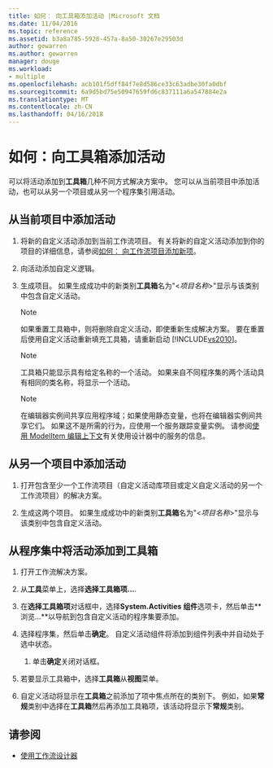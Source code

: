 ```yaml
---
title: 如何： 向工具箱添加活动 |Microsoft 文档
ms.date: 11/04/2016
ms.topic: reference
ms.assetid: b3a8a785-5928-457a-8a50-30267e29503d
author: gewarren
ms.author: gewarren
manager: douge
ms.workload:
- multiple
ms.openlocfilehash: acb101f5dff84f7e8d586ce33c63adbe30fa0dbf
ms.sourcegitcommit: 6a9d5bd75e50947659fd6c837111a6a547884e2a
ms.translationtype: MT
ms.contentlocale: zh-CN
ms.lasthandoff: 04/16/2018
---
```

# <a name="how-to-add-activities-to-the-toolbox"></a>如何：向工具箱添加活动

可以将活动添加到**工具箱**几种不同方式解决方案中。 您可以从当前项目中添加活动，也可以从另一个项目或从另一个程序集引用活动。

## <a name="to-add-an-activity-from-within-your-current-project"></a>从当前项目中添加活动

1.  将新的自定义活动添加到当前工作流项目。 有关将新的自定义活动添加到你的项目的详细信息，请参阅[如何： 向工作流项目添加新项](../workflow-designer/how-to-add-a-new-item-to-a-workflow-project.md)。

2.  向活动添加自定义逻辑。

3.  生成项目。 如果生成成功中的新类别**工具箱**名为"\<*项目名称*>"显示与该类别中包含自定义活动。

    > [!NOTE]
    > 如果重置工具箱中，则将删除自定义活动，即使重新生成解决方案。 要在重置后使用自定义活动重新填充工具箱，请重新启动 [!INCLUDE[vs2010](../misc/includes/vs2010_md.md)]。

    > [!NOTE]
    > 工具箱只能显示具有给定名称的一个活动。 如果来自不同程序集的两个活动具有相同的类名称，将显示一个活动。

    > [!NOTE]
    > 在编辑器实例间共享应用程序域；如果使用静态变量，也将在编辑器实例间共享它们。 如果这不是所需的行为，应使用一个服务跟踪变量实例。 请参阅[使用 ModelItem 编辑上下文](/dotnet/framework/windows-workflow-foundation/using-the-modelitem-editing-context)有关使用设计器中的服务的信息。

## <a name="to-add-an-activity-from-within-a-different-project"></a>从另一个项目中添加活动

1.  打开包含至少一个工作流项目（自定义活动库项目或定义自定义活动的另一个工作流项目）的解决方案。

2.  生成这两个项目。 如果生成成功中的新类别**工具箱**名为"\<*项目名称*>"显示与该类别中包含自定义活动。

## <a name="to-add-an-activity-to-the-toolbox-from-an-assembly"></a>从程序集中将活动添加到工具箱

1.  打开工作流解决方案。

2.  从**工具**菜单上，选择**选择工具箱项...**.

3.  在**选择工具箱项**对话框中，选择**System.Activities 组件**选项卡，然后单击**浏览...**以导航到包含自定义活动的程序集要添加。

4.  选择程序集，然后单击**确定**。 自定义活动组件将添加到组件列表中并自动处于选中状态。

    1.  单击**确定**关闭对话框。

5.  若要显示工具箱中，选择**工具箱**从**视图**菜单。

6.  自定义活动将显示在**工具箱**之前添加了项中焦点所在的类别下。 例如，如果**常规**类别中选择在**工具箱**然后再添加工具箱项，该活动将显示下**常规**类别。

## <a name="see-also"></a>请参阅

- [使用工作流设计器](../workflow-designer/using-the-workflow-designer.md)
